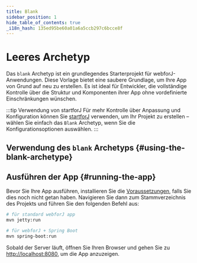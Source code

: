 ```yaml
---
title: Blank
sidebar_position: 1
hide_table_of_contents: true
_i18n_hash: 135ed95be60a01a6a5ccb297c6bcce8f
---
```

<Head>
  <style>{`
  .container {
    max-width: 65em !important;
  }
  `}</style>
</Head>

# Leeres Archetyp

Das `blank` Archetyp ist ein grundlegendes Starterprojekt für webforJ-Anwendungen. Diese Vorlage bietet eine saubere Grundlage, um Ihre App von Grund auf neu zu erstellen. Es ist ideal für Entwickler, die vollständige Kontrolle über die Struktur und Komponenten ihrer App ohne vordefinierte Einschränkungen wünschen.

:::tip Verwendung von startforJ
Für mehr Kontrolle über Anpassung und Konfiguration können Sie [startforJ](https://docs.webforj.com/startforj/) verwenden, um Ihr Projekt zu erstellen – wählen Sie einfach das `Blank` Archetyp, wenn Sie die Konfigurationsoptionen auswählen.
:::

## Verwendung des `blank` Archetyps {#using-the-blank-archetype}

<ComponentArchetype
project="blank"
/>

## Ausführen der App {#running-the-app}

Bevor Sie Ihre App ausführen, installieren Sie die [Voraussetzungen](../../introduction/prerequisites), falls Sie dies noch nicht getan haben. Navigieren Sie dann zum Stammverzeichnis des Projekts und führen Sie den folgenden Befehl aus:

```bash
# für standard webforJ app
mvn jetty:run

# für webforJ + Spring Boot
mvn spring-boot:run
```

Sobald der Server läuft, öffnen Sie Ihren Browser und gehen Sie zu [http://localhost:8080](http://localhost:8080), um die App anzuzeigen.
